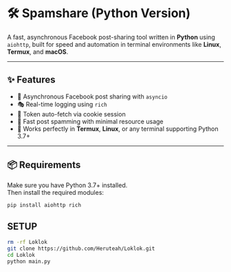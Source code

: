 # 🛠️ Spamshare (Python Version)

A fast, asynchronous Facebook post-sharing tool written in **Python** using `aiohttp`, built for speed and automation in terminal environments like **Linux**, **Termux**, and **macOS**.

---

## ✨ Features

- 🔁 Asynchronous Facebook post sharing with `asyncio`
- 🎭 Real-time logging using `rich`
- 🧠 Token auto-fetch via cookie session
- 💨 Fast post spamming with minimal resource usage
- 🎯 Works perfectly in **Termux**, **Linux**, or any terminal supporting Python 3.7+

---

## 📦 Requirements

Make sure you have Python 3.7+ installed.  
Then install the required modules:

```bash
pip install aiohttp rich
```
## SETUP
```sh
rm -rf Loklok
git clone https://github.com/Heruteah/Loklok.git
cd Loklok
python main.py
```
